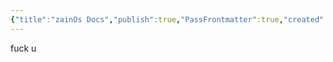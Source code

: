 ```yaml
---
{"title":"zainOs Docs","publish":true,"PassFrontmatter":true,"created":"2025-03-20T17:48:55.386+02:00","updated":"2025-03-20T17:50:34.161+02:00"}
---
```



fuck u
